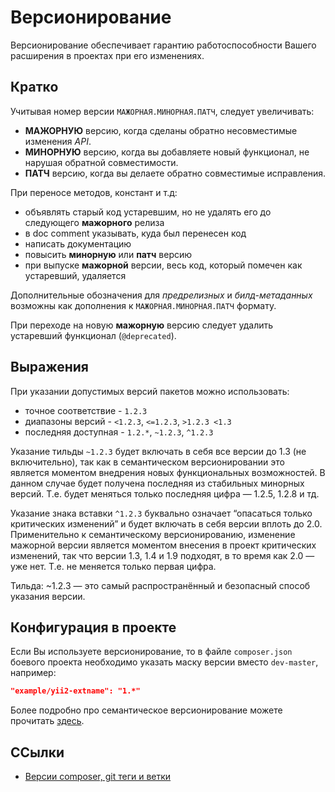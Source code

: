 Версионирование
==============

Версионирование обеспечивает гарантию работоспособности Вашего расширения в проектах при его изменениях.

## Кратко

Учитывая номер версии `МАЖОРНАЯ.МИНОРНАЯ.ПАТЧ`, следует увеличивать:

* **МАЖОРНУЮ** версию, когда сделаны обратно несовместимые изменения *API*.
* **МИНОРНУЮ** версию, когда вы добавляете новый функционал, не нарушая обратной совместимости.
* **ПАТЧ** версию, когда вы делаете обратно совместимые исправления.

При переносе методов, констант и т.д:

* объявлять старый код устаревшим, но не удалять его до следующего **мажорного** релиза
* в doc comment указывать, куда был перенесен код
* написать документацию
* повысить **минорную** или **патч** версию
* при выпуске **мажорной** версии, весь код, который помечен как устаревший, удаляется

Дополнительные обозначения для *предрелизных* и *билд-метаданных* возможны как дополнения к `МАЖОРНАЯ.МИНОРНАЯ.ПАТЧ` формату.

При переходе на новую **мажорную** версию следует удалить устаревший функционал (`@deprecated`).

## Выражения

При указании допустимых версий пакетов можно использовать:

* точное соответствие - `1.2.3`
* диапазоны версий - `<1.2.3`, `<=1.2.3`, `>1.2.3 <1.3`
* последняя доступная - `1.2.*`, `~1.2.3`, `^1.2.3`

Указание тильды `~1.2.3` будет включать в себя все версии до 1.3 (не включительно), 
так как в семантическом версионировании это является моментом внедрения новых функциональных возможностей. 
В данном случае будет получена последняя из стабильных минорных версий. Т.е. будет меняться только последняя цифра — 1.2.5, 1.2.8 и тд.

Указание знака вставки `^1.2.3` буквально означает “опасаться только критических изменений” 
и будет включать в себя версии вплоть до 2.0. 
Применительно к семантическому версионированию, 
изменение мажорной версии является моментом внесения в проект критических изменений, 
так что версии 1.3, 1.4 и 1.9 подходят, в то время как 2.0 — уже нет.
Т.е. не меняется только первая цифра.

Тильда: ~1.2.3 — это самый распространённый и безопасный способ указания версии.


## Конфигурация в проекте

Если Вы используете версионирование, то в файле `composer.json` боевого проекта необходимо указать маску версии вместо `dev-master`, например:

```json
"example/yii2-extname": "1.*"
```

Более подробно про семантическое версионирование можете прочитать [здесь](http://semver.org/lang/ru).

## ССылки

* [Версии composer, git теги и ветки](https://github.com/rsajob/docs/wiki/%5Bcomposer%5D-%D0%92%D0%B5%D1%80%D1%81%D0%B8%D0%B8-composer,-git-%D1%82%D0%B5%D0%B3%D0%B8-%D0%B8-%D0%B2%D0%B5%D1%82%D0%BA%D0%B8)
